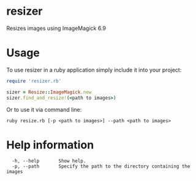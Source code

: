 # resizer
Resizes images using ImageMagick 6.9

# Usage

  To use resizer in a ruby application simply include it into your project:

```ruby
require 'resizer.rb'

sizer = Resize::ImageMagick.new
sizer.find_and_resize!(<path to images>)
````
  Or to use it via command line:

`ruby resize.rb [-p <path to images>] --path <path to images>`

# Help information

      -h, --help       Show help.
      -p, --path       Specify the path to the directory containing the images
